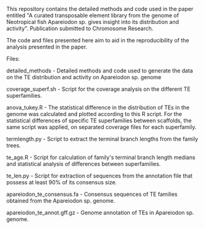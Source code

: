 This repository contains the detailed methods and code used in the paper entitled "A curated transposable element library from the genome of Neotropical fish Apareiodon sp. gives insight into its distribution and activity". Publication submitted to Chromosome Research.

The code and files presented here aim to aid in the reproducibility of the analysis presented in the paper.


Files: 

detailed_methods - Detailed methods and code used to generate the data on the TE distribution and activity on Apareiodon sp. genome

coverage_superf.sh - Script for the coverage analysis on the different TE superfamilies.

anova_tukey.R - The statistical difference in the distribution of TEs in the genome was calculated and plotted according to this R script. For the statistical differences of specific TE superfamilies between scaffolds, the same script was applied, on separated coverage files for each superfamily.

termlength.py - Script to extract the terminal branch lengths from the family trees.

te_age.R - Script for calculation of family's terminal branch length medians and statistical analysis of differences between superfamilies.

te_len.py - Script for extraction of sequences from the annotation file that possess at least 90% of its consensus size. 

apareiodon_te_consensus.fa - Consensus sequences of TE families obtained from the Apareiodon sp. genome.

apareiodon_te_annot.gff.gz - Genome annotation of TEs in Apareiodon sp. genome.
